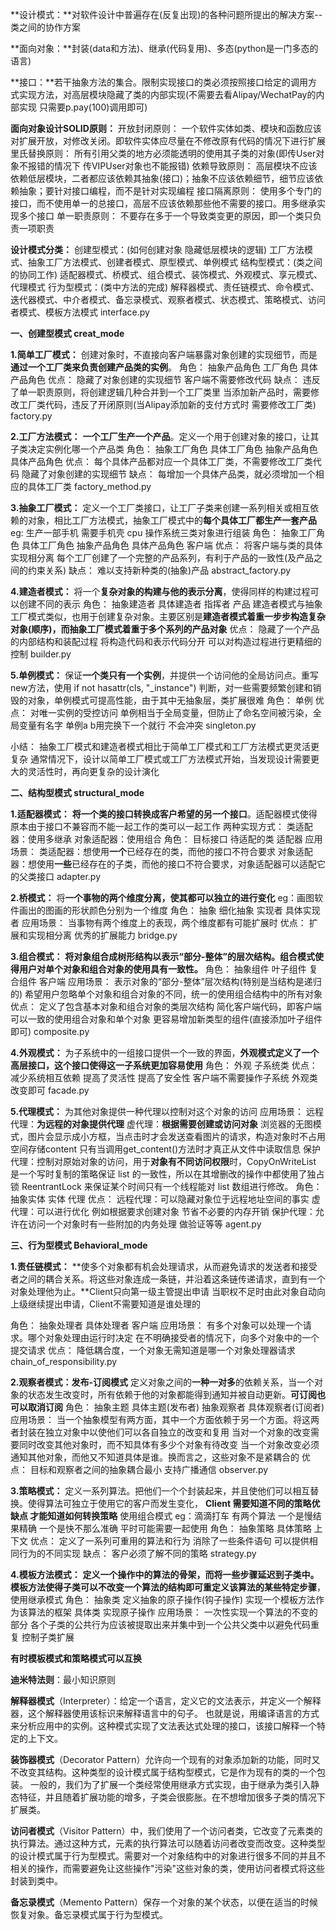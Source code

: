 **设计模式：**对软件设计中普遍存在(反复出现)的各种问题所提出的解决方案--类之间的协作方案

**面向对象：**封装(data和方法)、继承(代码复用)、多态(python是一门多态的语言)

**接口：**若干抽象方法的集合。限制实现接口的类必须按照接口给定的调用方式实现方法，对高层模块隐藏了类的内部实现(不需要去看Alipay/WechatPay的内部实现 只需要p.pay(100)调用即可)

**面向对象设计SOLID原则：**
开放封闭原则：
一个软件实体如类、模块和函数应该对扩展开放，对修改关闭。即软件实体应尽量在不修改原有代码的情况下进行扩展
里氏替换原则：
所有引用父类的地方必须能透明的使用其子类的对象(即传User对象不报错的情况下 传VIPUser对象也不能报错)
依赖导致原则：
高层模块不应该依赖低层模块，二者都应该依赖其抽象(接口)；抽象不应该依赖细节，细节应该依赖抽象；要针对接口编程，而不是针对实现编程
接口隔离原则：
使用多个专门的接口，而不使用单一的总接口，高层不应该依赖那些他不需要的接口。用多继承实现多个接口
单一职责原则：
不要存在多于一个导致类变更的原因，即一个类只负责一项职责

**设计模式分类：**
创建型模式：(如何创建对象 隐藏低层模块的逻辑)
工厂方法模式、抽象工厂方法模式、创建者模式、原型模式、单例模式
结构型模式：(类之间的协同工作)
适配器模式、桥模式、组合模式、装饰模式、外观模式、享元模式、代理模式
行为型模式：(类中方法的完成)
解释器模式、责任链模式、命令模式、迭代器模式、中介者模式、备忘录模式、观察者模式、状态模式、策略模式、访问者模式、模板方法模式
interface.py

**一、创建型模式 creat_mode**

**1.简单工厂模式：**
创建对象时，不直接向客户端暴露对象创建的实现细节，而是**通过一个工厂类来负责创建产品类的实例**。
角色：
抽象产品角色 工厂角色 具体产品角色
优点：
隐藏了对象创建的实现细节
客户端不需要修改代码
缺点：
违反了单一职责原则，将创建逻辑几种合并到一个工厂类里
当添加新产品时，需要修改工厂类代码，违反了开闭原则(当Alipay添加新的支付方式时 需要修改工厂类)
factory.py

**2.工厂方法模式：**
**一个工厂生产一个产品**。定义一个用于创建对象的接口，让其子类决定实例化哪一个产品类
角色：
抽象工厂角色 具体工厂角色 抽象产品角色 具体产品角色
优点：
每个具体产品都对应一个具体工厂类，不需要修改工厂类代码
隐藏了对象创建的实现细节
缺点：
每增加一个具体产品类，就必须增加一个相应的具体工厂类
factory_method.py

**3.抽象工厂模式：**
定义一个工厂类接口，让工厂子类来创建一系列相关或相互依赖的对象，相比工厂方法模式，抽象工厂模式中的**每个具体工厂都生产一套产品**
eg: 生产一部手机 需要手机壳 cpu 操作系统三类对象进行组装
角色：
抽象工厂角色 具体工厂角色 抽象产品角色 具体产品角色 客户端
优点：
将客户端与类的具体实现相分离
每个工厂创建了一个完整的产品系列，有利于产品的一致性(及产品之间的约束关系)
缺点：
难以支持新种类的(抽象)产品
abstract_factory.py

**4.建造者模式：**
将一个**复杂对象的构建与他的表示分离**，使得同样的构建过程可以创建不同的表示
角色：
抽象建造者 具体建造者 指挥者 产品
建造者模式与抽象工厂模式类似，也用于创建复杂对象。主要区别是**建造者模式着重一步步构造复杂对象(顺序)，而抽象工厂模式着重于多个系列的产品对象**
优点：
隐藏了一个产品的内部结构和装配过程
将构造代码和表示代码分开
可以对构造过程进行更精细的控制
builder.py

**5.单例模式：**
保证**一个类只有一个实例**，并提供一个访问他的全局访问点。重写new方法，使用 if not hasattr(cls, "_instance") 判断，对一些需要频繁创建和销毁的对象，单例模式可提高性能，由于其中无抽象层，类扩展很难
角色：
单例
优点：
对唯一实例的受控访问
单例相当于全局变量，但防止了命名空间被污染，全局变量有名字 单例a b用完换下一个就行 不会冲突
singleton.py

小结：
抽象工厂模式和建造者模式相比于简单工厂模式和工厂方法模式更灵活更复杂
通常情况下，设计以简单工厂模式或工厂方法模式开始，当发现设计需要更大的灵活性时，再向更复杂的设计演化

**二、结构型模式 structural_mode**

**1.适配器模式：**
**将一个类的接口转换成客户希望的另一个接口**。适配器模式使得原本由于接口不兼容而不能一起工作的类可以一起工作
两种实现方式：
类适配器：使用多继承
对象适配器：使用组合
角色：
目标接口 待适配的类 适配器
应用场景：
类适配器：想使用**一个**已经存在的类，而他的接口不符合要求
对象适配器：想使用**一些**已经存在的子类，而他的接口不符合要求，对象适配器可以适配它的父类接口
adapter.py

**2.桥模式：**
将**一个事物的两个维度分离，使其都可以独立的进行变化**
eg：画图软件画出的图画的形状颜色分别为一个维度
角色：
抽象 细化抽象 实现者 具体实现者
应用场景：
当事物有两个维度上的表现，两个维度都有可能扩展时
优点：
扩展和实现相分离
优秀的扩展能力
bridge.py

**3.组合模式：**
**将对象组合成树形结构以表示“部分-整体”的层次结构。组合模式使得用户对单个对象和组合对象的使用具有一致性。**
角色：
抽象组件 叶子组件 复合组件 客户端
应用场景：
表示对象的“部分-整体”层次结构(特别是当结构是递归的)
希望用户忽略单个对象和组合对象的不同，统一的使用组合结构中的所有对象
优点：
定义了包含基本对象和组合对象的类层次结构
简化客户端代码，即客户端可以一致的使用组合对象和单个对象
更容易增加新类型的组件(直接添加叶子组件即可)
composite.py

**4.外观模式：**
为子系统中的一组接口提供一个一致的界面，**外观模式定义了一个高层接口，这个接口使得这一子系统更加容易使用**
角色：
外观 子系统类
优点：
减少系统相互依赖
提高了灵活性
提高了安全性 客户端不需要操作子系统 外观类改变即可
facade.py

**5.代理模式：**
为其他对象提供一种代理以控制对这个对象的访问
应用场景：
远程代理：**为远程的对象提供代理**
虚代理：**根据需要创建或访问对象** 浏览器的无图模式，图片会显示成小方框，当点击时才会发送查看图片的请求，构造对象时不占用空间存储content 只有当调用get_content()方法时才真正从文件中读取信息 
保护代理：控制对原始对象的访问，用于**对象有不同访问权限**时，CopyOnWriteList 是一个写时复制的策略保证 list 的一致性，所以在其增删改的操作中都使用了独占锁 ReentrantLock 来保证某个时间只有一个线程能对 list 数组进行修改。
角色：
抽象实体 实体 代理
优点：
远程代理：可以隐藏对象位于远程地址空间的事实
虚代理：可以进行优化 例如根据要求创建对象 节省不必要的内存开销
保护代理：允许在访问一个对象时有一些附加的内务处理 做验证等等
agent.py

**三、行为型模式 Behavioral_mode**

**1.责任链模式：**
**使多个对象都有机会处理请求，从而避免请求的发送者和接受者之间的耦合关系。将这些对象连成一条链，并沿着这条链传递请求，直到有一个对象处理他为止。**Client只向第一级主管提出申请 当职权不足时由此对象自动向上级继续提出申请，Client不需要知道是谁处理的

角色：
抽象处理者 具体处理者 客户端
应用场景：
有多个对象可以处理一个请求。哪个对象处理由运行时决定
在不明确接受者的情况下，向多个对象中的一个提交请求
优点：
降低耦合度，一个对象无需知道是哪一个对象处理器请求
chain_of_responsibility.py

**2.观察者模式：发布-订阅模式**
定义对象之间的**一种一对多**的依赖关系，当一个对象的状态发生改变时，所有依赖于他的对象都能得到通知并被自动更新。**可订阅也可以取消订阅**
角色：
抽象主题 具体主题(发布者) 抽象观察者 具体观察者(订阅者)
应用场景：
当一个抽象模型有两方面，其中一个方面依赖于另一个方面。将这两者封装在独立对象中以使他们可以各自独立的改变和复用
当对一个对象的改变需要同时改变其他对象时，而不知具体有多少个对象有待改变
当一个对象改变必须通知其他对象，而他又不知道具体是谁。换而言之，这些对象不是紧耦合的
优点：
目标和观察者之间的抽象耦合最小
支持广播通信
observer.py

**3.策略模式：**
定义一系列算法。把他们一个个封装起来，并且使他们可以相互替换。使得算法可独立于使用它的客户而发生变化， **Client 需要知道不同的策略优缺点 才能知道如何转换策略** 使用组合模式
eg：滴滴打车 有两个算法 一个是慢结果精确 一个是快不那么准确 平时可能需要一起使用
角色：
抽象策略 具体策略 上下文
优点：
定义了一系列可重用的算法和行为
消除了一些条件语句
可以提供相同行为的不同实现
缺点：
客户必须了解不同的策略
strategy.py

**4.模板方法模式：**
**定义一个操作中的算法的骨架，而将一些步骤延迟到子类中。**模板方法使得**子类可以不改变一个算法的结构即可重定义该算法的某些特定步骤**，使用继承模式
角色：
抽象类 定义抽象的原子操作(钩子操作) 实现一个模板方法作为该算法的框架
具体类 实现原子操作
应用场景：
一次性实现一个算法的不变的部分
各个子类的公共行为应该被提取出来并集中到一个公共父类中以避免代码重复
控制子类扩展

**有时模板模式和策略模式可以互换**



**迪米特法则**：最小知识原则

**解释器模式**（Interpreter）：给定一个语言，定义它的文法表示，并定义一个解释器，这个解释器使用该标识来解释语言中的句子。 也就是说，用编译语言的方式来分析应用中的实例。这种模式实现了文法表达式处理的接口，该接口解释一个特定的上下文。

**装饰器模式**（Decorator Pattern）允许向一个现有的对象添加新的功能，同时又不改变其结构。这种类型的设计模式属于结构型模式，它是作为现有的类的一个包装。 一般的，我们为了扩展一个类经常使用继承方式实现，由于继承为类引入静态特征，并且随着扩展功能的增多，子类会很膨胀。在不想增加很多子类的情况下扩展类。

**访问者模式**（Visitor  Pattern）中，我们使用了一个访问者类，它改变了元素类的执行算法。通过这种方式，元素的执行算法可以随着访问者改变而改变。这种类型的设计模式属于行为型模式。需要对一个对象结构中的对象进行很多不同的并且不相关的操作，而需要避免让这些操作"污染"这些对象的类，使用访问者模式将这些封装到类中。 

**备忘录模式**（Memento Pattern）保存一个对象的某个状态，以便在适当的时候恢复对象。备忘录模式属于行为型模式。 